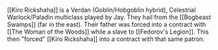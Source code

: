 [[Kiro Rickshaha]] is a Verdan (Goblin/Hobgoblin hybrid), Celestrial Warlock/Paladin multiclass played by Jay. They hail from the [[Bogbeast Swamps]] (far in the east). Their father was forced into a contract with [[The Woman of the Woods]] while a slave to [[Fedorov's Legion]]. This then "forced" [[Kiro Rickshaha]] into a contract with that same patron. 